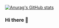 [![Anurag's GitHub stats](https://github-readme-stats.vercel.app/api?username=douglaswp)](https://github.com/anuraghazra/github-readme-stats)



### Hi there 👋

<!--
**douglaswp/douglaswp** is a ✨ _special_ ✨ repository because its `README.md` (this file) appears on your GitHub profile.

Here are some ideas to get you started:

- 🔭 I’m currently working on ...
- 🌱 I’m currently learning ...
- 👯 I’m looking to collaborate on ...
- 🤔 I’m looking for help with ...
- 💬 Ask me about ...
- 📫 How to reach me: ...
- 😄 Pronouns: ...
- ⚡ Fun fact: ...
-->
